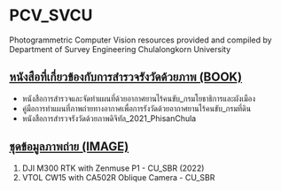 # PCV_SVCU
Photogrammetric Computer Vision resources provided and compiled by Department of Survey Engineering Chulalongkorn University

## [หนังสือที่เกี่ยวข้องกับการสำรวจรังวัดด้วยภาพ (BOOK)](https://github.com/ThirawatBan/PCV_SVCU/tree/main/BOOK)
* หนังสือการสำรวจและจัดทำแผนที่ด้วยอากาศยานไร้คนขับ_กรมโยธาธิการและผังเมือง
* คู่มือการทำแผนที่ภาพถ่ายทางอากาศเพื่อการรังวัดด้วยอากาศยานไร้คนขับ_กรมที่ดิน
* หนังสือการสำรวจรังวัดด้วยภาพดิจิทัล_2021_PhisanChula


## [ชุดข้อมูลภาพถ่าย (IMAGE)](https://github.com/ThirawatBan/PCV_SVCU/tree/main/IMAGE)
1. DJI M300 RTK with Zenmuse P1 - CU_SBR (2022)
2. VTOL CW15 with CA502R Oblique Camera - CU_SBR                                                                   
